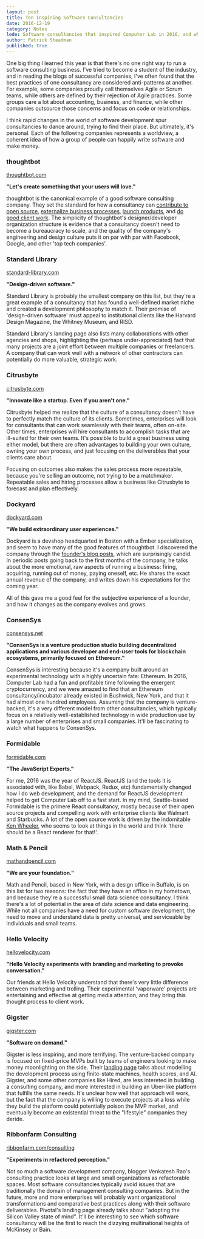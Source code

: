 ```yaml
---
layout: post
title: Ten Inspiring Software Consultancies
date: 2016-12-19
category: Notes
lede: Software consultancies that inspired Computer Lab in 2016, and what makes them special.
author: Patrick Steadman
published: true
---
```


One big thing I learned this year is that there's no one right way to run a
software consulting business. I've tried to become a student of the industry,
and in reading the blogs of successful companies, I've often found that the best
practices of one consultancy are considered anti-patterns at another. For
example, some companies proudly call themselves Agile or Scrum teams, while
others are defined by their rejection of Agile practices. Some groups care a lot
about accounting, business, and finance, while other companies outsource those
concerns and focus on code or relationships.

I think rapid changes in the world of software development spur consultancies to
dance around, trying to find their place. But ultimately, it's personal. Each of the
following companies represents a worldview, a coherent idea of how a group of
people can happily write software and make money.

### thoughtbot

[thoughtbot.com](https://thoughtbot.com)

__"Let's create something that your users will love."__

thoughtbot is the canonical example of a good software consulting company. They
set the standard for how a consultancy can [contribute to open
source](https://github.com/thoughtbot), [externalize business
processes](https://thoughtbot.com/playbook), [launch
products](https://formkeep.com/), and [do good client
work](https://thoughtbot.com/work/tile). The simplicity of thoughtbot's
designer/developer organization structure is evidence that a consultancy doesn't
need to become a bureaucracy to scale, and the quality of the company's
engineering and design culture puts it on par with par with Facebook, Google,
and other 'top tech companies'.

### Standard Library

[standard-library.com](https://standard-library.com)

__"Design-driven software."__

Standard Library is probably the smallest company on this list, but they're a
great example of a consultancy that has found a well-defined market niche and
created a development philosophy to match it. Their promise of 'design-driven
software' must appeal to institutional clients like the Harvard Design Magazine,
the Whitney Museum, and RISD.

Standard Library's landing page also lists many
collaborations with other agencies and shops, highlighting the (perhaps
under-appreciated) fact that many projects are a joint effort between multiple
companies or freelancers. A company that can work well with a network of other
contractors can potentially do more valuable, strategic work.

### Citrusbyte

[citrusbyte.com](https://citrusbyte.com)

__"Innovate like a startup. Even if you aren't one."__

Citrusbyte helped me realize that the culture of a consultancy doesn't have to
perfectly match the culture of its clients. Sometimes, enterprises will look for
consultants that can work seamlessly with their teams, often on-site. Other
times, enterprises will hire consultants to accomplish tasks that are ill-suited
for their own teams. It's possible to build a great business using either model, but
there are often advantages to building your own culture, owning your own
process, and just focusing on the deliverables that your clients care about.

Focusing on outcomes also makes the sales process more repeatable, because
you're selling an outcome, not trying to be a matchmaker. Repeatable sales and
hiring processes allow a business like Citrusbyte to forecast and plan
effectively.

### Dockyard

[dockyard.com](https://dockyard.com)

__"We build extraordinary user experiences."__

Dockyard is a devshop headquarted in Boston with a Ember specialization, and
seem to have many of the good features of thoughtbot. I discovered the company
through the [founder's blog
posts](https://dockyard.com/blog/2013/12/22/lessons-learned-two-years-of-running-a-dockyard),
which are surprisingly candid. In periodic posts going back to the first months
of the company, he talks about the more emotional, raw aspects of running a
business: firing, acquiring, running out of money, paying oneself, etc. He
shares the exact annual revenue of the company, and writes down his expectations
for the coming year.

All of this gave me a good feel for the subjective experience of a founder, and
how it changes as the company evolves and grows.

### ConsenSys

[consensys.net](https://consensys.net)

__"ConsenSys is a venture production studio building decentralized applications
and various developer and end-user tools for blockchain ecosystems, primarily
focused on Ethereum."__

ConsenSys is interesting because it's a company built around an experimental
technology with a highly uncertain fate: Ethereum. In 2016, Computer Lab had a
fun and profitable time following the emergent cryptocurrency, and we were
amazed to find that an Ethereum consultancy/incubator already existed in
Bushwick, New York, and that it had almost one hundred employees.  Assuming that
the company is venture-backed, it's a very different model from other
consultancies, which typically focus on a relatively well-established technology
in wide production use by a large number of enterprises and small companies.
It'll be fascinating to watch what happens to ConsenSys.

### Formidable

[formidable.com](https://formidable.com)

__"The JavaScript Experts."__

For me, 2016 was the year of ReactJS. ReactJS (and the tools it is associated
with, like Babel, Webpack, Redux, etc) fundamentally changed how I do web
development, and the demand for ReactJS development helped to get Computer Lab
off to a fast start. In my mind, Seattle-based Formidable is the primere React
consultancy, mostly because of their open source projects and compelling work
with enterprise clients like Walmart and Starbucks. A lot of the open source
work is driven by the indomitable [Ken Wheeler](https://github.com/kenwheeler),
who seems to look at things in the world and think 'there should be a React
renderer for that!'.

### Math & Pencil

[mathandpencil.com](http://mathandpencil.com)

__"We are your foundation."__

Math and Pencil, based in New York, with a design office in Buffalo, is on this
list for two reasons: the fact that they have an office in my hometown, and
because they're a successful small data science consultancy. I think there's a
lot of potential in the area of data science and data engineering. While not all
companies have a need for custom software development, the need to move and
understand data is pretty universal, and serviceable by individuals and small
teams.

### Hello Velocity

[hellovelocity.com](https://hellovelocity.com)

__"Hello Velocity experiments with branding and marketing to provoke
conversation."__

Our friends at Hello Velocity understand that there's very little difference
between marketing and trolling. Their experimental 'vaporware' projects are
entertaining and effective at getting media attention, and they bring this
thought process to client work.

### Gigster

[gigster.com](https://gigster.com)

__"Software on demand."__

Gigster is less inspiring, and more terrifying. The venture-backed company is
focused on fixed-price MVPs built by teams of engineers looking to make money
moonlighting on the side. Their [landing
page](https://gigster.com/about/intelligence) talks about modelling the
development process using finite-state machines, health scores, and AI. Gigster,
and some other companies like Hired, are less intereted in building a consulting
company, and more interested in building an Uber-like platform that fulfills the
same needs. It's unclear how well that approach will work, but the fact that the
company is willing to execute projects at a loss while they build the platform
could potentially poison the MVP market, and eventually become an existential
threat to the "lifestyle" companies they deride.

### Ribbonfarm Consulting

[ribbonfarm.com/consulting](http://www.ribbonfarm.com/consulting/)

__"Experiments in refactored perception."__

Not so much a software development company, blogger Venkatesh Rao's consulting
practice looks at large and small organizations as refactorable spaces. Most
software consultancies typically avoid issues that are traditionally the domain
of management consulting companies. But in the future, more and more enterprises
will probably want organizational transformations and comparative best practices
along with their software deliverables.  Pivotal's landing page already talks
about "adopting the Silicon Valley state of mind".  It'll be interesting to see
which software consultancy will be the first to reach the dizzying multinational
heights of McKinsey or Bain.

